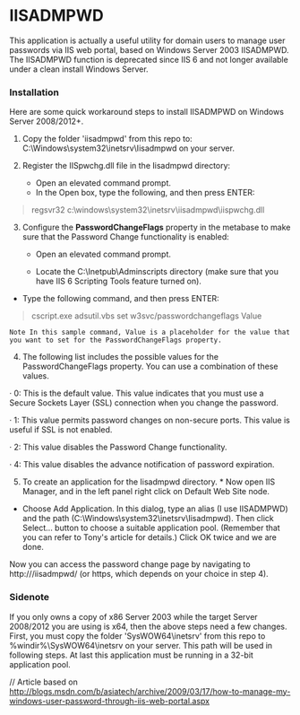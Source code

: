 IISADMPWD
=========
This application is actually a useful utility for domain users to manage user passwords via IIS web portal, based on Windows Server 2003 IISADMPWD.  
The IISADMPWD function is deprecated since IIS 6 and not longer available under a clean install Windows Server.

### Installation ###
Here are some quick workaround steps to install IISADMPWD on Windows Server 2008/2012+.  
  
1. Copy the folder 'iisadmpwd' from this repo to:
   C:\Windows\system32\inetsrv\Iisadmpwd on your server.

2. Register the IISpwchg.dll file in the Iisadmpwd directory:
	* Open an elevated command prompt.
	* In the Open box, type the following, and then press ENTER:  
> regsvr32 c:\windows\system32\inetsrv\iisadmpwd\iispwchg.dll

3.  Configure the **PasswordChangeFlags** property in the metabase to make sure that the Password Change functionality is enabled:

	* Open an elevated command prompt.

	* Locate the C:\Inetpub\Adminscripts directory (make sure that you have IIS 6 Scripting Tools feature turned on).

  * Type the following command, and then press ENTER:  
> cscript.exe adsutil.vbs set w3svc/passwordchangeflags Value

```
Note In this sample command, Value is a placeholder for the value that you want to set for the PasswordChangeFlags property.
```

4.  The following list includes the possible values for the PasswordChangeFlags property. You can use a combination of these values.

·       0: This is the default value. This value indicates that you must use a Secure Sockets Layer (SSL) connection when you change the password.

·       1: This value permits password changes on non-secure ports. This value is useful if SSL is not enabled.

·       2: This value disables the Password Change functionality.

·       4: This value disables the advance notification of password expiration.

 

5.   To create an application for the Iisadmpwd directory.
	* Now open IIS Manager, and in the left panel right click on Default Web Site node.
  * Choose Add Application. In this dialog, type an alias (I use IISADMPWD) and the path (C:\Windows\system32\inetsrv\Iisadmpwd). Then click Select... button to choose a suitable application pool. (Remember that you can refer to Tony's article  for details.) Click OK twice and we are done.

 
Now you can access the password change page by navigating to http://<server>/iisadmpwd/ (or https, which depends on your choice in step 4).

### Sidenote ###
If you only owns a copy of x86 Server 2003 while the target Server 2008/2012 you are using is x64, then the above steps need a few changes. First, you must copy the folder 'SysWOW64\inetsrv' from this repo to %windir%\SysWOW64\inetsrv on your server. This path will be used in following steps. At last this application must be running in a 32-bit application pool.

// Article based on http://blogs.msdn.com/b/asiatech/archive/2009/03/17/how-to-manage-my-windows-user-password-through-iis-web-portal.aspx
